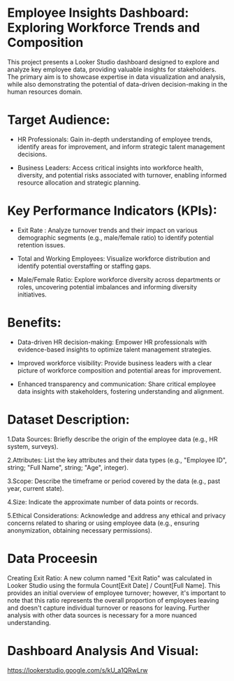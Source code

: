 

# Employee Insights Dashboard: Exploring Workforce Trends and Composition
 This project presents a Looker Studio dashboard designed to explore and analyze key employee data, providing valuable insights for stakeholders. The primary aim is to showcase expertise in data visualization and analysis, while also demonstrating the potential of data-driven decision-making in the human resources domain.

# Target Audience:

  * HR Professionals: Gain in-depth understanding of employee trends, identify areas for improvement, and inform strategic talent management decisions.

  * Business Leaders: Access critical insights into workforce health, diversity, and potential risks associated with turnover, enabling informed resource allocation and strategic planning.

# Key Performance Indicators (KPIs):

  * Exit Rate : Analyze turnover trends and their impact on various demographic segments (e.g., male/female ratio) to identify potential retention issues.

  * Total and Working Employees: Visualize workforce distribution and identify potential overstaffing or staffing gaps.

  * Male/Female Ratio: Explore workforce diversity across departments or roles, uncovering potential imbalances and informing diversity initiatives.

# Benefits:

 * Data-driven HR decision-making: Empower HR professionals with evidence-based insights to optimize talent management strategies.

 * Improved workforce visibility: Provide business leaders with a clear picture of workforce composition and potential areas for improvement.

 * Enhanced transparency and communication: Share critical employee data insights with stakeholders, fostering understanding and alignment.

# Dataset Description:

 1.Data Sources: Briefly describe the origin of the employee data (e.g., HR system, surveys).

 2.Attributes: List the key attributes and their data types (e.g., "Employee ID", string; "Full Name", string; "Age", integer).

 3.Scope: Describe the timeframe or period covered by the data (e.g., past year, current state).

 4.Size: Indicate the approximate number of data points or records.

 5.Ethical Considerations: Acknowledge and address any ethical and privacy concerns related to sharing or using employee data (e.g., ensuring anonymization, obtaining necessary permissions).

 # Data Proceesin

  Creating Exit Ratio: A new column named "Exit Ratio" was calculated in Looker Studio using the formula Count[Exit Date] / Count[Full Name]. This provides an initial overview of 
  employee turnover; however, it's important to note that this ratio represents the overall proportion of employees leaving and doesn't capture individual turnover or reasons for 
  leaving. Further analysis with other data sources is necessary for a more nuanced understanding.

# Dashboard Analysis And Visual:
<https://lookerstudio.google.com/s/kU_a1QRwLrw>

